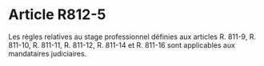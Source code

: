 # Article R812-5

Les règles relatives au stage professionnel définies aux articles R. 811-9, R. 811-10, R. 811-11, R. 811-12, R. 811-14 et R. 811-16 sont applicables aux mandataires judiciaires.
